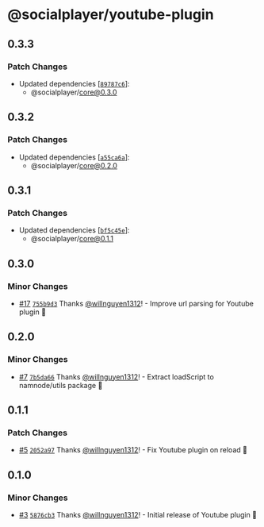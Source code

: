 # @socialplayer/youtube-plugin

## 0.3.3

### Patch Changes

- Updated dependencies
  [[`89787c6`](https://github.com/willnguyen1312/socialplayer/commit/89787c62956035c9f6a826cba6aaeb438ff5113b)]:
  - @socialplayer/core@0.3.0

## 0.3.2

### Patch Changes

- Updated dependencies
  [[`a55ca6a`](https://github.com/willnguyen1312/socialplayer/commit/a55ca6a346424299ae2e361f2d8106cfa763cc51)]:
  - @socialplayer/core@0.2.0

## 0.3.1

### Patch Changes

- Updated dependencies
  [[`bf5c45e`](https://github.com/willnguyen1312/socialplayer/commit/bf5c45e9c59fd4196a86ad08601dc1f14febcc7c)]:
  - @socialplayer/core@0.1.1

## 0.3.0

### Minor Changes

- [#17](https://github.com/willnguyen1312/socialplayer/pull/17)
  [`755b9d3`](https://github.com/willnguyen1312/socialplayer/commit/755b9d3fa3db1b31c1c92c7f22bb6ca522d874f9) Thanks
  [@willnguyen1312](https://github.com/willnguyen1312)! - Improve url parsing for Youtube plugin 🚀

## 0.2.0

### Minor Changes

- [#7](https://github.com/willnguyen1312/socialplayer/pull/7)
  [`7b5da66`](https://github.com/willnguyen1312/socialplayer/commit/7b5da66091e34df5376a8e62ba4f6352e53c370f) Thanks
  [@willnguyen1312](https://github.com/willnguyen1312)! - Extract loadScript to namnode/utils package 💞

## 0.1.1

### Patch Changes

- [#5](https://github.com/willnguyen1312/socialplayer/pull/5)
  [`2052a97`](https://github.com/willnguyen1312/socialplayer/commit/2052a976768a643d1617a6949ce42d8ea40fe43a) Thanks
  [@willnguyen1312](https://github.com/willnguyen1312)! - Fix Youtube plugin on reload 🤞

## 0.1.0

### Minor Changes

- [#3](https://github.com/willnguyen1312/socialplayer/pull/3)
  [`5876cb3`](https://github.com/willnguyen1312/socialplayer/commit/5876cb3daf6bf27e720a876bff76347090c12c1a) Thanks
  [@willnguyen1312](https://github.com/willnguyen1312)! - Initial release of Youtube plugin 🧹
